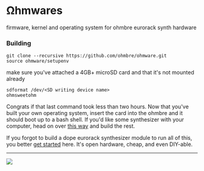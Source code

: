 # Ωhmwares
firmware, kernel and operating system for ohmbre eurorack synth hardware

### Building

```
git clone --recursive https://github.com/ohmbre/ohmware.git
source ohmware/setupenv
```
make sure you've attached a 4GB+ microSD card and that it's not mounted already
```
sdformat /dev/<SD writing device name>
ohmsweetohm
```

Congrats if that last command took less than two hours.  Now that you've built your own
operating system, insert the card into the ohmbre and it should boot up to a bash shell. If you'd like some synthesizer with your computer, head on over [this way](https://github.com/ohmbre/ohmstudio) and build the rest.

If you forgot to build a dope eurorack synthesizer module to run all of this, you better [get started](https://github.com/ohmbre/ohmbre) here. It's open hardware, cheap, and even DIY-able.



<hr>

![](https://imgur.com/download/UwRYVDR)
